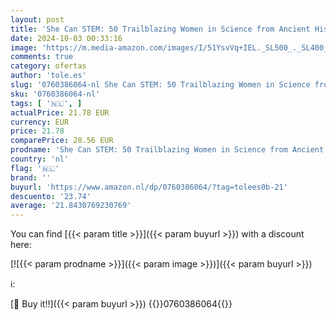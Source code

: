 ```yaml
---
layout: post
title: 'She Can STEM: 50 Trailblazing Women in Science from Ancient History to Today – Includes hands-on activities exploring Science  Technology  Engineering  and Math'
date: 2024-10-03 00:33:16
image: 'https://m.media-amazon.com/images/I/51YsvVq+IEL._SL500_._SL400_.jpg'
comments: true
category: ofertas
author: 'tole.es'
slug: '0760386064-nl She Can STEM: 50 Trailblazing Women in Science from...'
sku: '0760386064-nl'
tags: [ '🇳🇱', ]
actualPrice: 21.78 EUR
currency: EUR
price: 21.78
comparePrice: 28.56 EUR
prodname: 'She Can STEM: 50 Trailblazing Women in Science from Ancient History to Today – Includes hands-on activities exploring Science  Technology  Engineering  and Math'
country: 'nl'
flag: '🇳🇱'
brand: ''
buyurl: 'https://www.amazon.nl/dp/0760386064/?tag=tolees0b-21'
descuento: '23.74'
average: '21.8430769230769'
---
```


You can find [{{< param title >}}]({{< param buyurl >}}) with a discount here:

[![{{< param prodname >}}]({{< param image >}})]({{< param buyurl >}})

ℹ️:


[🛒 Buy it!!]({{< param buyurl >}})
{{<world>}}0760386064{{</world>}}
